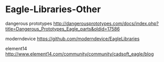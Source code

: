 # Eagle-Libraries-Other

dangerous prototypes
http://dangerousprototypes.com/docs/index.php?title=Dangerous_Prototypes_Eagle_parts&oldid=17586

moderndevice
https://github.com/moderndevice/EagleLibraries

element14
http://www.element14.com/community/community/cadsoft_eagle/blog
